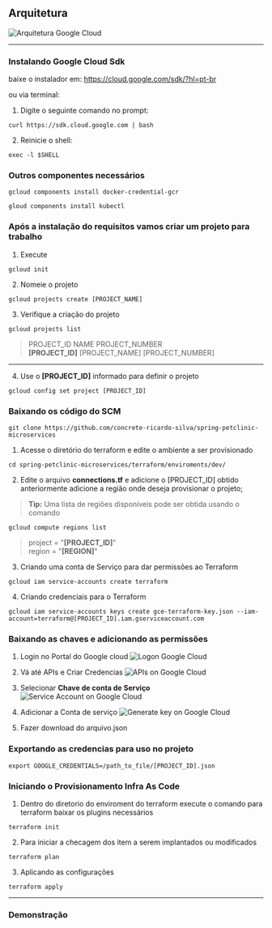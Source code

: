 ## Arquitetura
![Arquitetura Google Cloud](https://image.ibb.co/bycuen/gcp.jpg)

------
### Instalando Google Cloud Sdk

baixe o instalador em:
https://cloud.google.com/sdk/?hl=pt-br

ou via terminal: 

1. Digite o seguinte comando no prompt:
```
curl https://sdk.cloud.google.com | bash
```
2. Reinicie o shell:
```
exec -l $SHELL
```

### Outros componentes necessários
``` 
gcloud components install docker-credential-gcr
```
```
gloud components install kubectl
```

### Após a instalação do requisitos vamos criar um projeto para trabalho 

1. Execute
```
gcloud init
```
2. Nomeie o projeto 
```
gcloud projects create [PROJECT_NAME]
```
3. Verifique a criação do projeto
```
gcloud projects list 
```

>PROJECT_ID NAME PROJECT_NUMBER    
>**[PROJECT_ID]** [PROJECT_NAME] [PROJECT_NUMBER]
------

4. Use o **[PROJECT_ID]** informado para definir o projeto 

```
gcloud config set project [PROJECT_ID]
```

### Baixando os código do SCM

```
git clone https://github.com/concrete-ricardo-silva/spring-petclinic-microservices
```

1. Acesse o diretório do terraform e edite o ambiente a ser provisionado

```
cd spring-petclinic-microservices/terraform/enviroments/dev/
```
2. Edite o arquivo **connections.tf** e adicione o [PROJECT_ID] obtido anteriormente
adicione a região onde deseja provisionar o projeto;

> **Tip:** Uma lista de regiões disponíveis pode ser obtida usando o comando
```
gcloud compute regions list
```
> project = "**[PROJECT_ID]**"  
> region = "**[REGION]**" 

3. Criando uma conta de Serviço para dar permissões ao Terraform

```
gcloud iam service-accounts create terraform 
```

4. Criando credenciais para o Terraform
```
gcloud iam service-accounts keys create gce-terraform-key.json --iam-account=terraform@[PROJECT_ID].iam.gserviceaccount.com
```

### Baixando as chaves e adicionando as permissões


1. Login no Portal do Google cloud
![Logon Google Cloud](https://image.ibb.co/cMpfFS/logon.jpg)

2. Vá até APIs e Criar Credencias
![APIs on Google Cloud](https://image.ibb.co/e0MuaS/apis.jpg)

3. Selecionar **Chave de conta de Serviço**
![Service Account on Google Cloud](https://image.ibb.co/bSZEaS/serviceaccount.jpg)

4. Adicionar a Conta de serviço 
![Generate key on Google Cloud](https://image.ibb.co/iAMuaS/terraformaccount.jpg)

5. Fazer download do arquivo.json


### Exportando as credencias para uso no projeto
```
export GOOGLE_CREDENTIALS=/path_to_file/[PROJECT_ID].json
```


### Iniciando o Provisionamento **Infra As Code**

1. Dentro do diretorio do enviroment do terraform execute o comando para terraform baixar os plugins necessários

```
terraform init
``` 

2. Para iniciar a checagem dos item a serem implantados ou modificados 
```
terraform plan 
```

3. Aplicando as configurações 

```
terraform apply
```
------
### Demonstração
